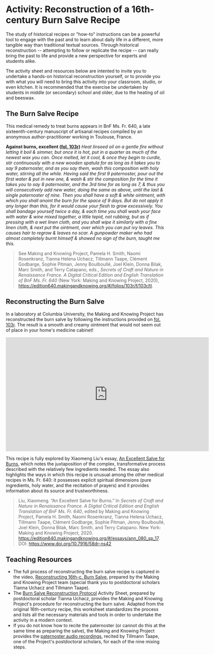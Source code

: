 # Activity: Reconstruction of a 16th-century Burn Salve Recipe

The study of historical recipes or "how-to" instructions can be a powerful tool to engage with the past and to learn about daily life in a different, more tangible way than traditional textual sources. Through historical reconstruction -- attempting to follow or replicate the recipe -- can really bring the past to life and provide a new perspective for experts and students alike.

The activity sheet and resources below are intented to invite you to undertake a hands-on historical reconstruction yourself, or to provide you with what you will need to bring this activity into your classroom, studio, or even kitchen. It is recommended that the exercise be undertaken by students in middle (or secondary) school and older, due to the heating of oil and beeswax.

## The Burn Salve Recipe

This medical remedy to treat burns appears in BnF Ms. Fr. 640, a late sixteenth-century manuscript of artisanal recipes compiled by an anonymous author-practitioner working in Toulouse, France. 

**Against burns, excellent ([fol. 103r](https://edition640.makingandknowing.org/#/folios/103r/tc/103r/tl))**
*Heat linseed oil on a gentle fire without letting it boil & simmer, but once it is hot, put in a quarter as much of the newest wax you can. Once melted, let it cool, & once they begin to curdle, stir continuously with a new wooden spatula for as long as it takes you to say 9 paternoster, and as you say them, wash this composition with holy water, stirring all the while. Having said the first 9 paternoster, pour out the first water & put in new one, & wash & stir the composition for the time it takes you to say 8 paternoster, and the 3rd time for as long as 7, & thus you will consecutively add new water, doing the same as above, until the last & single paternoster of nine. Then you shall have a soft & white ointment, with which you shall anoint the burn for the space of 9 days. But do not apply it any longer than this, for it would cause your flesh to grow excessively. You shall bandage yourself twice a day, & each time you shall wash your face with water & wine mixed together, a little tepid, not rubbing, but as if pressing with a wet linen cloth, and you shall wipe it similarly with a fine linen cloth, & next put the ointment, over which you can put ivy leaves. This causes hair to regrow & leaves no scar. A gunpowder maker who had almost completely burnt himself & showed no sign of the burn, taught me this.*

> See Making and Knowing Project, Pamela H. Smith, Naomi Rosenkranz, Tianna Helena Uchacz, Tillmann Taape, Clément Godbarge, Sophie Pitman, Jenny Boulboullé, Joel Klein, Donna Bilak, Marc Smith, and Terry Catapano, eds., *Secrets of Craft and Nature in Renaissance France. A Digital Critical Edition and English Translation of BnF Ms. Fr. 640* (New York: Making and Knowing Project, 2020), https://edition640.makingandknowing.org/#/folios/103r/f/103r/tl.

## Reconstructing the Burn Salve

In a laboratory at Columbia University, the Making and Knowing Project has reconstructed the burn salve by following the instructions provided on [fol. 103r](https://edition640.makingandknowing.org/#/folios/103r/tc/103r/tl). The result is a smooth and creamy ointment that would not seem out of place in your home's medicine cabinet!

<iframe title="vimeo-player" src="https://player.vimeo.com/video/465795692" width="640" height="360" frameborder="0" allowfullscreen></iframe>

This recipe is fully explored by Xiaomeng Liu's essay, [An Excellent Salve for Burns](https://edition640.makingandknowing.org/#/essays/ann_080_sp_17), which notes the juxtaposition of the complex, transformative process described with the relatively few ingredients needed. The essay also highlights the ways in which this recipe is unusual among the other medical recipes in Ms. Fr. 640: it possesses explicit spiritual dimensions (pure ingredients, holy water, and the recitation of prayers) and it provides information about its source and trustworthiness. 

> Liu, Xiaomeng. “An Excellent Salve for Burns.” In *Secrets of Craft and Nature in Renaissance France. A Digital Critical Edition and English Translation of BnF Ms. Fr. 640*, edited by Making and Knowing Project, Pamela H. Smith, Naomi Rosenkranz, Tianna Helena Uchacz, Tillmann Taape, Clément Godbarge, Sophie Pitman, Jenny Boulboullé, Joel Klein, Donna Bilak, Marc Smith, and Terry Catapano. New York: Making and Knowing Project, 2020. https://edition640.makingandknowing.org/#/essays/ann_080_sp_17. DOI: https://www.doi.org/10.7916/58dr-ns42

## Teaching Resources

- The full process of reconstructing the burn salve recipe is captured in the video, [Reconstructing 16th-c. Burn Salve](https://vimeo.com/465795692), prepared by the Making and Knowing Project team (special thank you to postdoctoral scholars Tianna Uchacz and Tillmann Taape).
- The [Burn Salve Reconstruction Protocol]() Activity Sheet, prepared by postdoctoral scholar Tianna Uchacz, provides the Making and Knowing Project's procedure for reconstructing the burn salve. Adapted from the original 16th-century recipe, this worksheet standardizes the process and lists all the necessary materials and tools in order to undertake the activity in a modern context.
- If you do not know how to recite the paternoster (or cannot do this at the same time as preparing the salve), the Making and Knowing Project provides the [paternoster audio recordings](https://drive.google.com/drive/folders/1jiDf7swYk3ohtDxp3WXEvEsLpbKA1vNH?usp=sharing), recited by Tillmann Taape, one of the Project's postdoctoral scholars, for each of the nine mixing steps.

